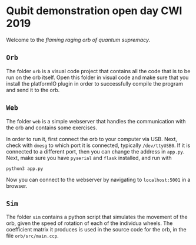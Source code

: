 Qubit demonstration open day CWI 2019
=====================================

Welcome to the *flaming raging orb of quantum supremacy*.

`Orb`
-----

The folder `orb` is a visual code project that contains all the
code that is to be run on the orb itself. Open this folder in visual
code and make sure that you install the platformIO plugin in order
to successfully compile the program and send it to the orb.

`Web`
-----

The folder `web` is a simple webserver that handles the
communication with the orb and contains some exercises.

In order to run it, first connect the orb to your computer via USB.
Next, check with `dmesg` to which port it is connected, typically
`/dev/ttyUSB0`. If it is connected to a different port, then you
can change the address in `app.py`. Next, make sure you have
`pyserial` and `flask` installed, and run with

``python3 app.py``

Now you can connect to the webserver by navigating to
`localhost:5001` in a browser.

`Sim`
-----

The folder `sim` contains a python script that simulates the
movement of the orb, given the speed of rotation of each of the
individua wheels. The coefficient matrix it produces is used in
the source code for the orb, in the file `orb/src/main.ccp`.